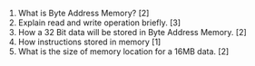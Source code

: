  1. What is Byte Address Memory? [2]
 2. Explain read and write operation briefly. [3]
 3. How a 32 Bit data will be stored in Byte Address Memory. [2]
 4. How instructions stored in memory [1]
 5. What is the size of memory location for a 16MB data. [2]
